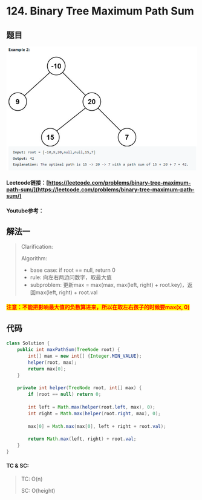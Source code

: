 # 124. Binary Tree Maximum Path Sum

## 题目

![](<../../../.gitbook/assets/image (35) (2).png>)

#### Leetcode链接：[https://leetcode.com/problems/binary-tree-maximum-path-sum/](https://leetcode.com/problems/binary-tree-maximum-path-sum/)

#### Youtube参考：

## 解法一

> Clarification:&#x20;
>
> Algorithm:&#x20;
>
> * base case: if root == null, return 0
> * rule: 向左右两边问数字，取最大值
> * subproblem: 更新max = max(max, max(left, right) + root.key)，返回max(left,  right) + root.val

#### <mark style="color:red;">注意：不能把影响最大值的负数算进来，所以在取左右孩子的时候要max(x, 0)</mark>

## 代码

```java
class Solution {
    public int maxPathSum(TreeNode root) {
        int[] max = new int[] {Integer.MIN_VALUE};
        helper(root, max);
        return max[0];
    }
    
    private int helper(TreeNode root, int[] max) {
        if (root == null) return 0;
        
        int left = Math.max(helper(root.left, max), 0);
        int right = Math.max(helper(root.right, max), 0);
        
        max[0] = Math.max(max[0], left + right + root.val);
        
        return Math.max(left, right) + root.val;
    }
}
```

#### TC & SC:&#x20;

> TC: O(n)
>
> SC: O(height)
